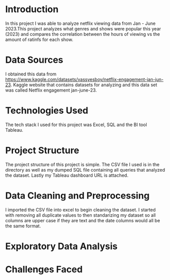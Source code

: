 # Introduction
In this project I was able to analyze netflix viewing data from Jan - June 2023.This project analyzes what genres and shows were popular this year (2023) and compares the correlation between the hours of viewing vs the amount of ratinfs for each show.

# Data Sources
I obtained this data from  https://www.kaggle.com/datasets/vassyesboy/netflix-engagement-jan-jun-23. Kaggle website that contains datasets for analyzing and this data set was called Netflix engagement jan-june-23.

# Technologies Used
The tech stack I used for this project was Excel, SQL and the BI tool Tableau.

# Project Structure
The project structure of this project is simple. The CSV file I used is in the directory as well as my dumped SQL file containing all queries that analyzed the dataset. Lastly my Tableau dashboard URL is attached.

# Data Cleaning and Preprocessing
I imported the CSV file into excel to begin cleaning the dataset. I started with removing all duplicate values to then standarizing my dataset so all columns are upper case if they are text and the date columns would all be the same format.

# Exploratory Data Analysis



# Challenges Faced